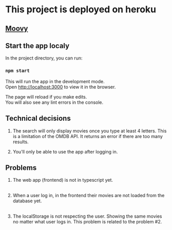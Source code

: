 # This project is deployed on heroku

## [Moovy](https://moovy-frontend.herokuapp.com/)


## Start the app localy

In the project directory, you can run:

### `npm start`

This will run the app in the development mode.\
Open [http://localhost:3000](http://localhost:3000) to view it in the browser.

The page will reload if you make edits.\
You will also see any lint errors in the console.

## Technical decisions

1. The search will only display movies once you type at least 4 letters. This is a limitation of the OMDB API. It returns an error if there are too many results.

2. You'll only be able to use the app after logging in.


## Problems 

1. The web app (frontend) is not in typescript yet. <br> <br>

2. When a user log in, in the frontend their movies are not loaded from the database yet. <br> <br>

3. The localStorage is not respecting the user. Showing the same movies no matter what user logs in. This problem is related to the problem #2. <br> <br>
